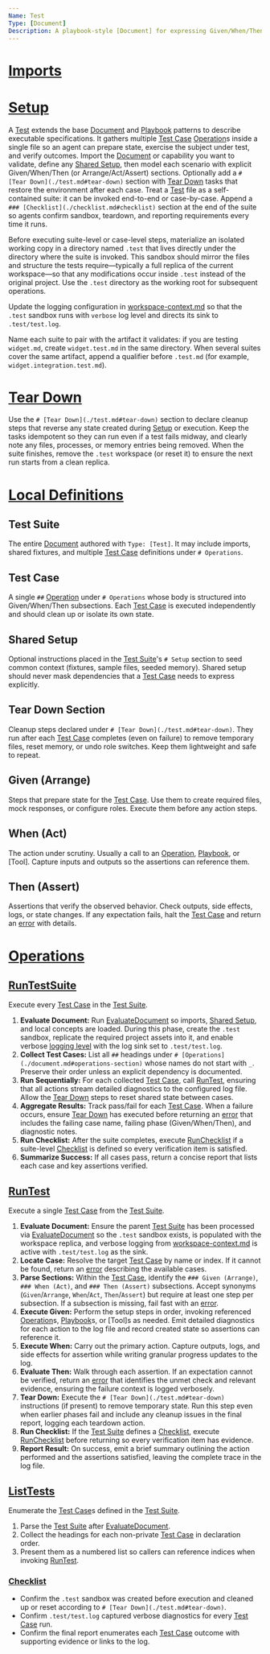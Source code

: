 ```yaml
---
Name: Test
Type: [Document]
Description: A playbook-style [Document] for expressing Given/When/Then test cases that validate Busy concepts, prompts, tools, and workflows.
---
```

# [Imports](./document.md#imports-section)

[Concept]:./concept.md
[Document]:./document.md
[Operation]:./operation.md
[Checklist]:./checklist.md
[RunChecklist]:./checklist.md#runchecklist
[Playbook]:./playbook.md
[Test]:./test.md
[Test Suite]:./test.md#test-suite
[Test Case]:./test.md#test-case
[Shared Setup]:./test.md#shared-setup
[Tear Down]:./test.md#tear-down
[Given]:./test.md#given-arrange
[When]:./test.md#when-act
[Then]:./test.md#then-assert
[Arrange]:./test.md#given-arrange
[Act]:./test.md#when-act
[Assert]:./test.md#then-assert
[RunTestSuite]:./test.md#runtestsuite
[RunTest]:./test.md#runtest
[ListTests]:./test.md#listtests

# [Setup](./document.md#setup-section)
A [Test] extends the base [Document] and [Playbook] patterns to describe executable specifications. It gathers multiple [Test Case] [Operation]s inside a single file so an agent can prepare state, exercise the subject under test, and verify outcomes. Import the [Document] or capability you want to validate, define any [Shared Setup], then model each scenario with explicit Given/When/Then (or Arrange/Act/Assert) sections. Optionally add a `# [Tear Down](./test.md#tear-down)` section with [Tear Down] tasks that restore the environment after each case. Treat a [Test] file as a self-contained suite: it can be invoked end-to-end or case-by-case. Append a `### [Checklist](./checklist.md#checklist)` section at the end of the suite so agents confirm sandbox, teardown, and reporting requirements every time it runs.

Before executing suite-level or case-level steps, materialize an isolated working copy in a directory named `.test` that lives directly under the directory where the suite is invoked. This sandbox should mirror the files and structure the tests require—typically a full replica of the current workspace—so that any modifications occur inside `.test` instead of the original project. Use the `.test` directory as the working root for subsequent operations.

Update the logging configuration in [workspace-context.md](./workspace-context.md) so that the `.test` sandbox runs with `verbose` log level and directs its sink to `.test/test.log`.

Name each suite to pair with the artifact it validates: if you are testing `widget.md`, create `widget.test.md` in the same directory. When several suites cover the same artifact, append a qualifier before `.test.md` (for example, `widget.integration.test.md`).

# [Tear Down](./test.md#tear-down-section)
Use the `# [Tear Down](./test.md#tear-down)` section to declare cleanup steps that reverse any state created during [Setup](./document.md#setup-section) or execution. Keep the tasks idempotent so they can run even if a test fails midway, and clearly note any files, processes, or memory entries being removed. When the suite finishes, remove the `.test` workspace (or reset it) to ensure the next run starts from a clean replica.

# [Local Definitions](./document.md#local-definitions-section)
## Test Suite
The entire [Document] authored with `Type: [Test]`. It may include imports, shared fixtures, and multiple [Test Case] definitions under `# Operations`.

## Test Case
A single `##` [Operation] under `# Operations` whose body is structured into Given/When/Then subsections. Each [Test Case] is executed independently and should clean up or isolate its own state.

## Shared Setup
Optional instructions placed in the [Test Suite]'s `# Setup` section to seed common context (fixtures, sample files, seeded memory). Shared setup should never mask dependencies that a [Test Case] needs to express explicitly.

## Tear Down Section
Cleanup steps declared under `# [Tear Down](./test.md#tear-down)`. They run after each [Test Case] completes (even on failure) to remove temporary files, reset memory, or undo role switches. Keep them lightweight and safe to repeat.

## Given (Arrange)
Steps that prepare state for the [Test Case]. Use them to create required files, mock responses, or configure roles. Execute them before any action steps.

## When (Act)
The action under scrutiny. Usually a call to an [Operation], [Playbook], or [Tool]. Capture inputs and outputs so the assertions can reference them.

## Then (Assert)
Assertions that verify the observed behavior. Check outputs, side effects, logs, or state changes. If any expectation fails, halt the [Test Case] and return an [error](./operation.md#error) with details.

# [Operations](./document.md#operations-section)

## [RunTestSuite][Operation]
Execute every [Test Case] in the [Test Suite].

1. **Evaluate Document:** Run [EvaluateDocument](./document.md#evaluatedocument) so imports, [Shared Setup], and local concepts are loaded. During this phase, create the `.test` sandbox, replicate the required project assets into it, and enable verbose [logging level](./workspace-context.md#log-level) with the log sink set to `.test/test.log`.
2. **Collect Test Cases:** List all `##` headings under `# [Operations](./document.md#operations-section)` whose names do not start with `_`. Preserve their order unless an explicit dependency is documented.
3. **Run Sequentially:** For each collected [Test Case], call [RunTest](./test.md#runtest), ensuring that all actions stream detailed diagnostics to the configured log file. Allow the [Tear Down] steps to reset shared state between cases.
4. **Aggregate Results:** Track pass/fail for each [Test Case]. When a failure occurs, ensure [Tear Down] has executed before returning an [error](./operation.md#error) that includes the failing case name, failing phase (Given/When/Then), and diagnostic notes.
5. **Run Checklist:** After the suite completes, execute [RunChecklist] if a suite-level [Checklist] is defined so every verification item is satisfied.
6. **Summarize Success:** If all cases pass, return a concise report that lists each case and key assertions verified.

## [RunTest][Operation]
Execute a single [Test Case] from the [Test Suite].

1. **Evaluate Document:** Ensure the parent [Test Suite] has been processed via [EvaluateDocument](./document.md#evaluatedocument) so the `.test` sandbox exists, is populated with the workspace replica, and verbose logging from [workspace-context.md](./workspace-context.md) is active with `.test/test.log` as the sink.
2. **Locate Case:** Resolve the target [Test Case] by name or index. If it cannot be found, return an [error](./operation.md#error) describing the available cases.
3. **Parse Sections:** Within the [Test Case], identify the `### Given (Arrange)`, `### When (Act)`, and `### Then (Assert)` subsections. Accept synonyms (`Given`/`Arrange`, `When`/`Act`, `Then`/`Assert`) but require at least one step per subsection. If a subsection is missing, fail fast with an [error](./operation.md#error).
4. **Execute Given:** Perform the setup steps in order, invoking referenced [Operation]s, [Playbook]s, or [Tool]s as needed. Emit detailed diagnostics for each action to the log file and record created state so assertions can reference it.
5. **Execute When:** Carry out the primary action. Capture outputs, logs, and side effects for assertion while writing granular progress updates to the log.
6. **Evaluate Then:** Walk through each assertion. If an expectation cannot be verified, return an [error](./operation.md#error) that identifies the unmet check and relevant evidence, ensuring the failure context is logged verbosely.
7. **Tear Down:** Execute the `# [Tear Down](./test.md#tear-down)` instructions (if present) to remove temporary state. Run this step even when earlier phases fail and include any cleanup issues in the final report, logging each teardown action.
8. **Run Checklist:** If the [Test Suite] defines a [Checklist], execute [RunChecklist] before returning so every verification item has evidence.
9. **Report Result:** On success, emit a brief summary outlining the action performed and the assertions satisfied, leaving the complete trace in the log file.

## [ListTests][Operation]
Enumerate the [Test Case]s defined in the [Test Suite].
1. Parse the [Test Suite] after [EvaluateDocument](./document.md#evaluatedocument).
2. Collect the headings for each non-private [Test Case] in declaration order.
3. Present them as a numbered list so callers can reference indices when invoking [RunTest].

### [Checklist](./checklist.md#checklist)
- Confirm the `.test` sandbox was created before execution and cleaned up or reset according to `# [Tear Down](./test.md#tear-down)`.
- Confirm `.test/test.log` captured verbose diagnostics for every [Test Case] run.
- Confirm the final report enumerates each [Test Case] outcome with supporting evidence or links to the log.
